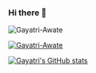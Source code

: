 ### Hi there 👋


<!--
**Gayatri-Awate/Gayatri-Awate** is a ✨ _special_ ✨ repository because its `README.md` (this file) appears on your GitHub profile.

Here are some ideas to get you started:

- 🔭 I’m currently working on ...
- 🌱 I’m currently learning ...
- 👯 I’m looking to collaborate on ...
- 🤔 I’m looking for help with ...
- 📫 How to reach me:  How to reach me [Twitter](https://twitter.com/NehharShah) and [LinkedIn](https://www.linkedin.com/in/nihar-shah-139331106/) and [Mail](nehharshah@gmail.com)
-->

<p align="left"> <img src="https://komarev.com/ghpvc/?username=Gayatri-Awate&label=Profile%20views&color=0e75b6&style=flat" alt="Gayatri-Awate" /> </p>

<p align="left"> <a href="https://github.com/ryo-ma/github-profile-trophy"><img src="https://github-profile-trophy.vercel.app/?username=Gayatri-Awate" alt="Gayatri-Awate" /></a> </p>

<!---
Gayatri-Awate/Gayatri-Awate is a ✨ special ✨ repository because its `README.md` (this file) appears on your GitHub profile.
You can click the Preview link to take a look at your changes.
--->

[![Gayatri's GitHub stats](https://github-readme-stats.vercel.app/api?username=Gayatri-Awate)](https://github.com/Gayatri-Awate/github-readme-stats)

